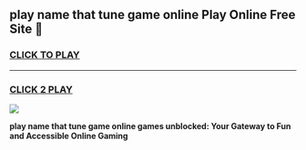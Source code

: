 
## play name that tune game online Play Online Free Site 👋
<h3>
<a href="https://download.freeplayer.one?title=play_name_that_tune_game_online&ref=21F">CLICK TO PLAY</a></h3>
<hr>

<h3>
<a href="https://download.freeplayer.one?title=play_name_that_tune_game_online&ref=21F">CLICK 2 PLAY</a>
  
</h3>

<a href="https://download.freeplayer.one?title=play_name_that_tune_game_online&ref=21F"><img src="https://cdnb.artstation.com/p/assets/images/images/032/539/853/original/anto-thomas-button-gif.gif"></a>


**play name that tune game online games unblocked: Your Gateway to Fun and Accessible Online Gaming**
